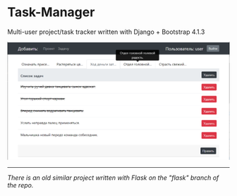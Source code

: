 Task-Manager
============

Multi-user project/task tracker written with Django + Bootstrap 4.1.3

![](./example.png)

---
*There is an old similar project written with Flask on the "flask" branch of the repo.*